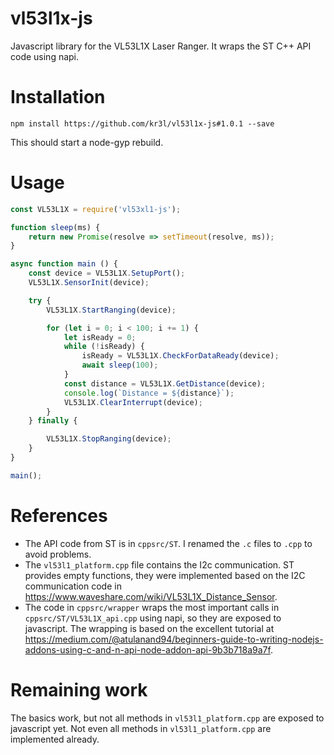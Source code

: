 # vl53l1x-js

Javascript library for the VL53L1X Laser Ranger. It wraps the ST C++ API code using napi.

# Installation

```
npm install https://github.com/kr3l/vl53l1x-js#1.0.1 --save
```

This should start a node-gyp rebuild.

# Usage


```js
const VL53L1X = require('vl53xl1-js');

function sleep(ms) {
    return new Promise(resolve => setTimeout(resolve, ms));
}

async function main () {
    const device = VL53L1X.SetupPort();
    VL53L1X.SensorInit(device);

    try {
        VL53L1X.StartRanging(device);

        for (let i = 0; i < 100; i += 1) {
            let isReady = 0;
            while (!isReady) {
                isReady = VL53L1X.CheckForDataReady(device);
                await sleep(100);
            }
            const distance = VL53L1X.GetDistance(device);
            console.log(`Distance = ${distance}`);
            VL53L1X.ClearInterrupt(device);
        }
    } finally {

        VL53L1X.StopRanging(device);
    }
}

main();
```

# References

* The API code from ST is in ```cppsrc/ST```. I renamed the ```.c``` files to ```.cpp``` to avoid problems.
* The ```vl53l1_platform.cpp``` file contains the I2c communication. ST provides empty functions, they were
implemented based on the I2C communication code in <https://www.waveshare.com/wiki/VL53L1X_Distance_Sensor>.
* The code in ```cppsrc/wrapper``` wraps the most important calls in ```cppsrc/ST/VL53L1X_api.cpp``` using napi, so they are exposed to javascript. 
The wrapping is based on the excellent tutorial at <https://medium.com/@atulanand94/beginners-guide-to-writing-nodejs-addons-using-c-and-n-api-node-addon-api-9b3b718a9a7f>.

# Remaining work

The basics work, but not all methods in ```vl53l1_platform.cpp``` are exposed to javascript yet. Not even all methods in ```vl53l1_platform.cpp``` are implemented already.
